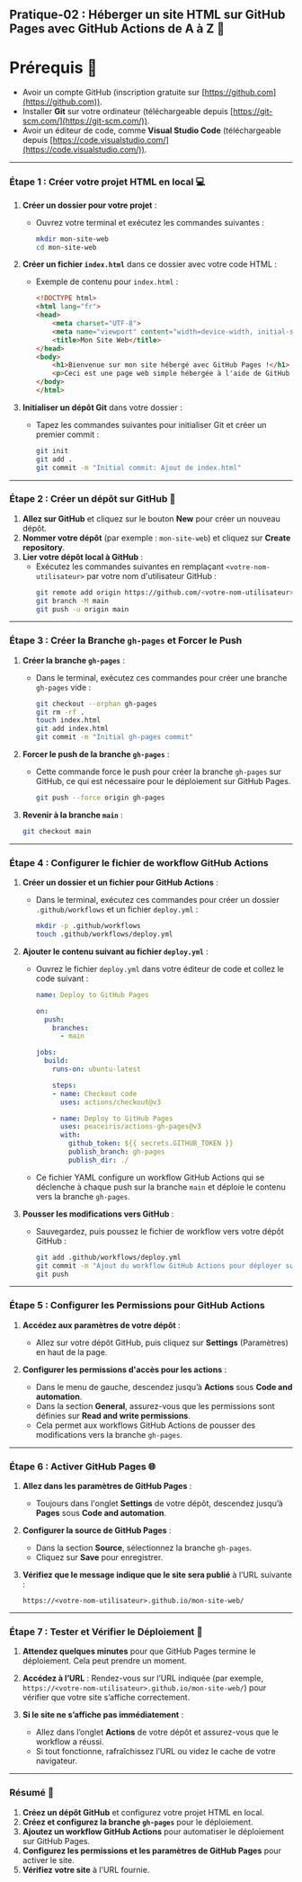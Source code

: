 ## Pratique-02 : Héberger un site HTML sur GitHub Pages avec GitHub Actions de A à Z 🚀

# Prérequis 📝
- Avoir un compte GitHub (inscription gratuite sur [https://github.com](https://github.com)).
- Installer **Git** sur votre ordinateur (téléchargeable depuis [https://git-scm.com/](https://git-scm.com/)).
- Avoir un éditeur de code, comme **Visual Studio Code** (téléchargeable depuis [https://code.visualstudio.com/](https://code.visualstudio.com/)).

---

### Étape 1 : Créer votre projet HTML en local 💻

1. **Créer un dossier pour votre projet** :
   - Ouvrez votre terminal et exécutez les commandes suivantes :
     ```bash
     mkdir mon-site-web
     cd mon-site-web
     ```

2. **Créer un fichier `index.html`** dans ce dossier avec votre code HTML :
   - Exemple de contenu pour `index.html` :
     ```html
     <!DOCTYPE html>
     <html lang="fr">
     <head>
         <meta charset="UTF-8">
         <meta name="viewport" content="width=device-width, initial-scale=1.0">
         <title>Mon Site Web</title>
     </head>
     <body>
         <h1>Bienvenue sur mon site hébergé avec GitHub Pages !</h1>
         <p>Ceci est une page web simple hébergée à l'aide de GitHub Actions et GitHub Pages.</p>
     </body>
     </html>
     ```

3. **Initialiser un dépôt Git** dans votre dossier :
   - Tapez les commandes suivantes pour initialiser Git et créer un premier commit :
     ```bash
     git init
     git add .
     git commit -m "Initial commit: Ajout de index.html"
     ```

---

### Étape 2 : Créer un dépôt sur GitHub 🏢

1. **Allez sur GitHub** et cliquez sur le bouton **New** pour créer un nouveau dépôt.
2. **Nommer votre dépôt** (par exemple : `mon-site-web`) et cliquez sur **Create repository**.
3. **Lier votre dépôt local à GitHub** :
   - Exécutez les commandes suivantes en remplaçant `<votre-nom-utilisateur>` par votre nom d'utilisateur GitHub :
     ```bash
     git remote add origin https://github.com/<votre-nom-utilisateur>/mon-site-web.git
     git branch -M main
     git push -u origin main
     ```

---

### Étape 3 : Créer la Branche `gh-pages` et Forcer le Push

1. **Créer la branche `gh-pages`** :
   - Dans le terminal, exécutez ces commandes pour créer une branche `gh-pages` vide :
     ```bash
     git checkout --orphan gh-pages
     git rm -rf .
     touch index.html
     git add index.html
     git commit -m "Initial gh-pages commit"
     ```

2. **Forcer le push de la branche `gh-pages`** :
   - Cette commande force le push pour créer la branche `gh-pages` sur GitHub, ce qui est nécessaire pour le déploiement sur GitHub Pages.
     ```bash
     git push --force origin gh-pages
     ```

3. **Revenir à la branche `main`** :
   ```bash
   git checkout main
   ```

---

### Étape 4 : Configurer le fichier de workflow GitHub Actions

1. **Créer un dossier et un fichier pour GitHub Actions** :
   - Dans le terminal, exécutez ces commandes pour créer un dossier `.github/workflows` et un fichier `deploy.yml` :
     ```bash
     mkdir -p .github/workflows
     touch .github/workflows/deploy.yml
     ```

2. **Ajouter le contenu suivant au fichier `deploy.yml`** :
   - Ouvrez le fichier `deploy.yml` dans votre éditeur de code et collez le code suivant :
     ```yaml
     name: Deploy to GitHub Pages

     on:
       push:
         branches:
           - main

     jobs:
       build:
         runs-on: ubuntu-latest

         steps:
         - name: Checkout code
           uses: actions/checkout@v3

         - name: Deploy to GitHub Pages
           uses: peaceiris/actions-gh-pages@v3
           with:
             github_token: ${{ secrets.GITHUB_TOKEN }}
             publish_branch: gh-pages
             publish_dir: ./
     ```

   - Ce fichier YAML configure un workflow GitHub Actions qui se déclenche à chaque push sur la branche `main` et déploie le contenu vers la branche `gh-pages`.

3. **Pousser les modifications vers GitHub** :
   - Sauvegardez, puis poussez le fichier de workflow vers votre dépôt GitHub :
     ```bash
     git add .github/workflows/deploy.yml
     git commit -m "Ajout du workflow GitHub Actions pour déployer sur GitHub Pages"
     git push
     ```

---

### Étape 5 : Configurer les Permissions pour GitHub Actions

1. **Accédez aux paramètres de votre dépôt** :
   - Allez sur votre dépôt GitHub, puis cliquez sur **Settings** (Paramètres) en haut de la page.

2. **Configurer les permissions d'accès pour les actions** :
   - Dans le menu de gauche, descendez jusqu’à **Actions** sous **Code and automation**.
   - Dans la section **General**, assurez-vous que les permissions sont définies sur **Read and write permissions**.
   - Cela permet aux workflows GitHub Actions de pousser des modifications vers la branche `gh-pages`.

---

### Étape 6 : Activer GitHub Pages 🌐

1. **Allez dans les paramètres de GitHub Pages** :
   - Toujours dans l'onglet **Settings** de votre dépôt, descendez jusqu’à **Pages** sous **Code and automation**.

2. **Configurer la source de GitHub Pages** :
   - Dans la section **Source**, sélectionnez la branche `gh-pages`.
   - Cliquez sur **Save** pour enregistrer.

3. **Vérifiez que le message indique que le site sera publié** à l’URL suivante :
   ```
   https://<votre-nom-utilisateur>.github.io/mon-site-web/
   ```

---

### Étape 7 : Tester et Vérifier le Déploiement 🎉

1. **Attendez quelques minutes** pour que GitHub Pages termine le déploiement. Cela peut prendre un moment.
2. **Accédez à l’URL** : Rendez-vous sur l’URL indiquée (par exemple, `https://<votre-nom-utilisateur>.github.io/mon-site-web/`) pour vérifier que votre site s’affiche correctement.

3. **Si le site ne s’affiche pas immédiatement** :
   - Allez dans l’onglet **Actions** de votre dépôt et assurez-vous que le workflow a réussi.
   - Si tout fonctionne, rafraîchissez l’URL ou videz le cache de votre navigateur.

---

### Résumé 🚀

1. **Créez un dépôt GitHub** et configurez votre projet HTML en local.
2. **Créez et configurez la branche `gh-pages`** pour le déploiement.
3. **Ajoutez un workflow GitHub Actions** pour automatiser le déploiement sur GitHub Pages.
4. **Configurez les permissions et les paramètres de GitHub Pages** pour activer le site.
5. **Vérifiez votre site** à l'URL fournie.
